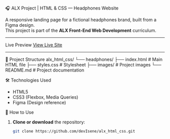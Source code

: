  🎧 ALX Project | HTML & CSS — Headphones Website

A responsive landing page for a fictional headphones brand, built from a Figma design.  
This project is part of the **ALX Front-End Web Development** curriculum.

---

 Live Preview
[View Live Site](#)

---
 📁 Project Structure
alx_html_css/
└── headphones/
├── index.html # Main HTML file
├── styles.css # Stylesheet
├── images/ # Project images
└── README.md # Project documentation




 🛠 Technologies Used

- HTML5
- CSS3 (Flexbox, Media Queries)
- Figma (Design reference)

🚀 How to Use

1. **Clone or download** the repository:
   ```bash
   git clone https://github.com/devIsene/alx_html_css.git
